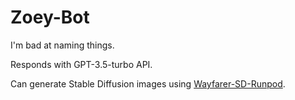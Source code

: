 # Zoey-Bot

I'm bad at naming things.

Responds with GPT-3.5-turbo API.

Can generate Stable Diffusion images using [Wayfarer-SD-Runpod](https://github.com/BlackHat-Magic/Wayfarer-SD-Runpod).
